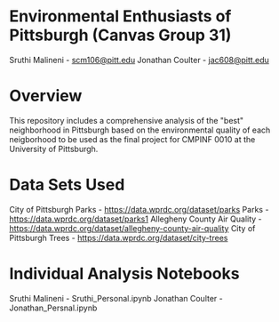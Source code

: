 # Environmental Enthusiasts of Pittsburgh (Canvas Group 31)
Sruthi Malineni - scm106@pitt.edu
Jonathan Coulter - jac608@pitt.edu

# Overview
This repository includes a comprehensive analysis of the "best" neighborhood in Pittsburgh based on the environmental quality of each neigborhood to be used as the final project for CMPINF 0010 at the University of Pittsburgh.

# Data Sets Used
City of Pittsburgh Parks - https://data.wprdc.org/dataset/parks
Parks - https://data.wprdc.org/dataset/parks1
Allegheny County Air Quality - https://data.wprdc.org/dataset/allegheny-county-air-quality
City of Pittsburgh Trees - https://data.wprdc.org/dataset/city-trees

# Individual Analysis Notebooks
Sruthi Malineni - Sruthi_Personal.ipynb
Jonathan Coulter - Jonathan_Persnal.ipynb